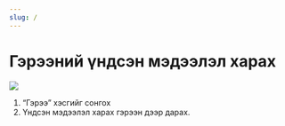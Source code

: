 ```yaml
---
slug: /
---
```


# Гэрээний үндсэн мэдээлэл харах

![](<../img/Гэрээний үндсэн мэдээлэл харах.gif>)

1. “Гэрээ” хэсгийг сонгох
2. Үндсэн мэдээлэл харах гэрээн дээр дарах.
